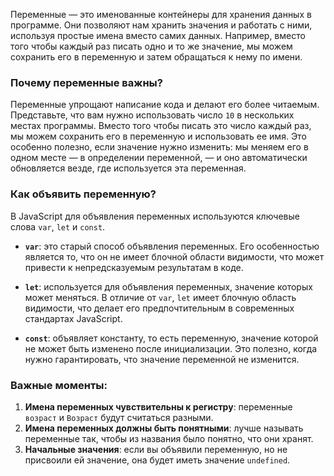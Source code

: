 Переменные — это именованные контейнеры для хранения данных в программе. Они позволяют нам хранить значения и работать с ними, используя простые имена вместо самих данных. Например, вместо того чтобы каждый раз писать одно и то же значение, мы можем сохранить его в переменную и затем обращаться к нему по имени.

### Почему переменные важны?

Переменные упрощают написание кода и делают его более читаемым. Представьте, что вам нужно использовать число `10` в нескольких местах программы. Вместо того чтобы писать это число каждый раз, мы можем сохранить его в переменную и использовать ее имя. Это особенно полезно, если значение нужно изменить: мы меняем его в одном месте — в определении переменной, — и оно автоматически обновляется везде, где используется эта переменная.

### Как объявить переменную?

В JavaScript для объявления переменных используются ключевые слова `var`, `let` и `const`.

- **`var`**: это старый способ объявления переменных. Его особенностью является то, что он не имеет блочной области видимости, что может привести к непредсказуемым результатам в коде.
    
- **`let`**: используется для объявления переменных, значение которых может меняться. В отличие от `var`, `let` имеет блочную область видимости, что делает его предпочтительным в современных стандартах JavaScript.
    
- **`const`**: объявляет константу, то есть переменную, значение которой не может быть изменено после инициализации. Это полезно, когда нужно гарантировать, что значение переменной не изменится.

### Важные моменты:

1. **Имена переменных чувствительны к регистру**: переменные `возраст` и `Возраст` будут считаться разными.
2. **Имена переменных должны быть понятными**: лучше называть переменные так, чтобы из названия было понятно, что они хранят.
3. **Начальные значения**: если вы объявили переменную, но не присвоили ей значение, она будет иметь значение `undefined`.